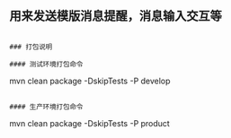## 用来发送模版消息提醒，消息输入交互等


```

### 打包说明

#### 测试环境打包命令
```
mvn clean package -DskipTests -P develop

```

#### 生产环境打包命令
```
mvn clean package -DskipTests -P product

```
